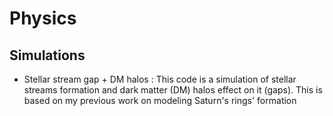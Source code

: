 # Physics
## Simulations
- Stellar stream gap + DM halos : This code is a simulation of stellar streams formation and dark matter (DM) halos effect on it (gaps). This is based on my previous work on modeling Saturn's rings' formation
